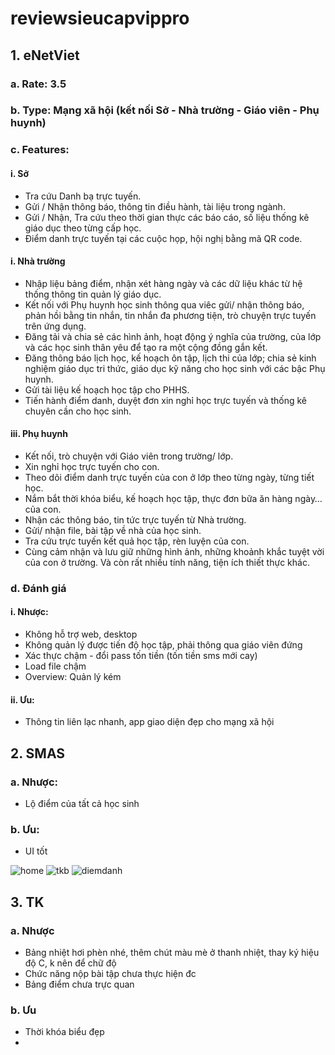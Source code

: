 # reviewsieucapvippro
## 1. eNetViet
### a. Rate: 3.5 
### b. Type: Mạng xã hội (kết nối Sở - Nhà trường - Giáo viên - Phụ huynh)
### c. Features:
#### i. Sở
- Tra cứu Danh bạ trực tuyến.
- Gửi / Nhận thông báo, thông tin điều hành, tài liệu trong ngành.
- Gửi / Nhận, Tra cứu theo thời gian thực các báo cáo, số liệu thống kê giáo dục theo từng cấp học.
- Điểm danh trực tuyến tại các cuộc họp, hội nghị bằng mã QR code.
#### i. Nhà trường
- Nhập liệu bảng điểm, nhận xét hàng ngày và các dữ liệu khác từ hệ thống thông tin quản lý giáo dục.
- Kết nối với Phụ huynh học sinh thông qua viêc gửi/ nhận thông báo, phản hồi bằng tin nhắn, tin nhắn đa phương tiện, trò chuyện trực tuyến trên ứng dụng.
- Đăng tải và chia sẻ các hình ảnh, hoạt động ý nghĩa của trường, của lớp và các học sinh thân yêu để tạo ra một cộng đồng gắn kết.
- Đăng thông báo lịch học, kế hoạch ôn tập, lịch thi của lớp; chia sẻ kinh nghiệm giáo dục tri thức, giáo dục kỹ năng cho học sinh với các bậc Phụ huynh.
- Gửi tài liệu kế hoạch học tập cho PHHS.
- Tiến hành điểm danh, duyệt đơn xin nghỉ học trực tuyến và thống kê chuyên cần cho học sinh.
#### iii. Phụ huynh
- Kết nối, trò chuyện với Giáo viên trong trường/ lớp.
- Xin nghỉ học trực tuyến cho con.
- Theo dõi điểm danh trực tuyến của con ở lớp theo từng ngày, từng tiết học.
- Nắm bắt thời khóa biểu, kế hoạch học tập, thực đơn bữa ăn hàng ngày… của con.
- Nhận các thông báo, tin tức trực tuyến từ Nhà trường.
- Gửi/ nhận file, bài tập về nhà của học sinh.
- Tra cứu trực tuyến kết quả học tập, rèn luyện của con.
- Cùng cảm nhận và lưu giữ những hình ảnh, những khoảnh khắc tuyệt vời của con ở trường. Và còn rất nhiều tính năng, tiện ích thiết thực khác.
### d. Đánh giá
#### i. Nhược:
- Không hỗ trợ web, desktop
- Không quản lý được tiến độ học tập, phải thông qua giáo viên đứng 
- Xác thực chậm - đổi pass tốn tiền (tốn tiền sms mới cay)
- Load file chậm
- Overview: Quản lý kém 
#### ii. Ưu:
- Thông tin liên lạc nhanh, app giao diện đẹp cho mạng xã hội

## 2. SMAS
### a. Nhược:
- Lộ điểm của tất cả học sinh

### b. Ưu:
- UI tốt

![home](https://play-lh.googleusercontent.com/95qhyGfKOhU7lYb3S1u13LVh5lFbMPOrD-XQGx45PDFp_qT8y5_evd59xZPB0DaBGu8=w1536-h758-rw)
![tkb](https://play-lh.googleusercontent.com/Ec0o3mvEN_I8QOOGDNa-wg-TDBWa4pd4IAHeeFbaKLbWN9TI1BmchrkZ0RsUVF0RlQ=w1536-h758-rw)
![diemdanh](https://play-lh.googleusercontent.com/iKe42A_Cdib6goRBpUFRMcIXDC-7QWjLIdXLq9ymvvw8cJ7PYhows3q5v7OXVh87CEI=w1536-h758-rw)

## 3. TK 
### a. Nhược
- Bảng nhiệt hơi phèn nhé, thêm chút màu mè ở thanh nhiệt, thay ký hiệu độ C, k nên để chữ độ
- Chức năng nộp bài tập chưa thực hiện đc
- Bảng điểm chưa trực quan
### b. Ưu
- Thời khóa biểu đẹp
- 
